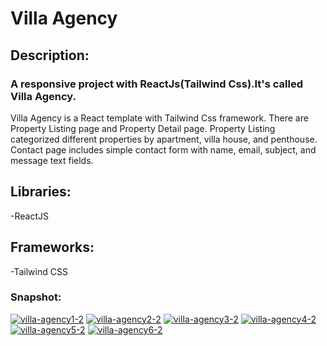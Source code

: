 # Villa Agency

## Description:
### A responsive project with ReactJs(Tailwind Css).It's called Villa Agency.
 Villa Agency is a React template with Tailwind Css framework. There are Property Listing page and Property Detail page. Property Listing categorized different properties by apartment, villa house, and penthouse. Contact page includes simple contact form with name, email, subject, and message text fields.

## Libraries:
-ReactJS

 ## Frameworks:
 -Tailwind CSS

 ### Snapshot:
<a href="https://ibb.co/B5XVpcsN"><img src="https://i.ibb.co/rRCGjFys/villa-agency1-2.png" alt="villa-agency1-2" border="0"></a>
<a href="https://ibb.co/Jjt39xHJ"><img src="https://i.ibb.co/k2Bmt3XC/villa-agency2-2.png" alt="villa-agency2-2" border="0"></a>
<a href="https://ibb.co/prR3TFCK"><img src="https://i.ibb.co/vvQJWn2d/villa-agency3-2.png" alt="villa-agency3-2" border="0"></a>
<a href="https://ibb.co/5WvmbVyK"><img src="https://i.ibb.co/4ZMzhxG1/villa-agency4-2.png" alt="villa-agency4-2" border="0"></a>
<a href="https://ibb.co/LDLhTb5d"><img src="https://i.ibb.co/1YDJCh6G/villa-agency5-2.png" alt="villa-agency5-2" border="0"></a>
<a href="https://ibb.co/jP2thFjx"><img src="https://i.ibb.co/Mx4dnLJj/villa-agency6-2.png" alt="villa-agency6-2" border="0"></a>
